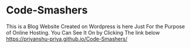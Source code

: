 # Code-Smashers 
This is a Blog Website Created on Wordpress is here Just For the Purpose of Online Hosting.
You Can See It On 
by Clicking The link below 
https://priyanshu-priya.github.io/Code-Smashers/
